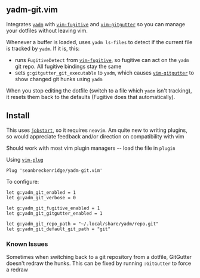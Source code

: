 ## yadm-git.vim

Integrates [`yadm`](https://github.com/TheLocehiliosan/yadm) with [`vim-fugitive`](https://github.com/tpope/vim-fugitive) and [`vim-gitgutter`](https://github.com/airblade/vim-gitgutter) so you can manage your dotfiles without leaving vim.

Whenever a buffer is loaded, uses `yadm ls-files` to detect if the current file is tracked by `yadm`. If it is, this:

- runs `FugitiveDetect` from [`vim-fugitive`](https://github.com/tpope/vim-fugitive), so fugitive can act on the `yadm` git repo. All fugitive bindings stay the same
- sets `g:gitgutter_git_executable` to `yadm`, which causes [`vim-gitgutter`](https://github.com/airblade/vim-gitgutter) to show changed git hunks using `yadm`

When you stop editing the dotfile (switch to a file which `yadm` isn't tracking), it resets them back to the defaults (Fugitive does that automatically).

## Install

This uses [`jobstart`](https://neovim.io/doc/user/builtin.html#jobstart()), so it requires `neovim`. Am quite new to writing plugins, so would appreciate feedback and/or direction on compatibility with vim

Should work with most vim plugin managers -- load the file in `plugin`

Using [`vim-plug`](https://github.com/junegunn/vim-plug)

```
Plug 'seanbreckenridge/yadm-git.vim'
```

To configure:

```vimscript
let g:yadm_git_enabled = 1
let g:yadm_git_verbose = 0

let g:yadm_git_fugitive_enabled = 1
let g:yadm_git_gitgutter_enabled = 1

let g:yadm_git_repo_path = "~/.local/share/yadm/repo.git"
let g:yadm_git_default_git_path = "git"
```

### Known Issues

Sometimes when switching back to a git repository from a dotfile, GitGutter doesn't redraw the hunks. This can be fixed by running `:GitGutter` to force a redraw
